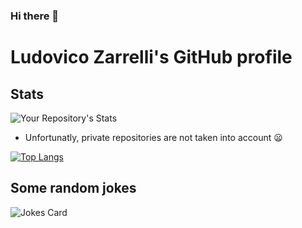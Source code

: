 ### Hi there 👋

<!--
**ludovico99/ludovico99** is a ✨ _special_ ✨ repository because its `README.md` (this file) appears on your GitHub profile.

Here are some ideas to get you started:

- 🔭 I’m currently working on ...
- 🌱 I’m currently learning ...
- 👯 I’m looking to collaborate on ...
- 🤔 I’m looking for help with ...
- 💬 Ask me about ...
- 📫 How to reach me: ...
- 😄 Pronouns: ...
- ⚡ Fun fact: ...
-->
# Ludovico Zarrelli's GitHub profile 

## Stats
![Your Repository's Stats](https://github-readme-stats.vercel.app/api?username=ludovico99&count_private=true&theme=tokyonight&show_icons=true&include_all_commits=true)


* Unfortunatly, private repositories are not taken into account 😦

[![Top Langs](https://github-readme-stats.vercel.app/api/top-langs/?username=ludovico99&layout=compact&langs_count=10&layout=compact&theme=tokyonight)](https://github.com/anuraghazra/github-readme-stats)

## Some random jokes
![Jokes Card](https://readme-jokes.vercel.app/api?theme=tokyonight)
